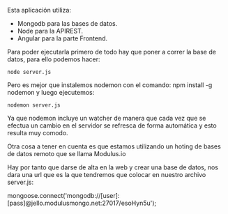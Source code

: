 Esta aplicación utiliza:

- Mongodb para las bases de datos.
- Node para la APIREST.
- Angular para la parte Frontend.

Para poder ejecutarla primero de todo hay que poner a correr la base de datos, para ello podemos hacer:
    
    node server.js

Pero es mejor que instalemos nodemon con el comando: npm install -g nodemon y luego ejecutemos:

    nodemon server.js

Ya que nodemon incluye un watcher de manera que cada vez que se efectua un cambio en el servidor se refresca
de forma automática y esto resulta muy comodo.

Otra cosa a tener en cuenta es que estamos utilizando un hoting de bases de datos remoto que se llama Modulus.io

Hay por tanto que darse de alta en la web y crear una base de datos, nos dara una url que es la que tendremos
que colocar en nuestro archivo server.js:

mongoose.connect('mongodb://[user]:[pass]@jello.modulusmongo.net:27017/esoHyn5u');   

